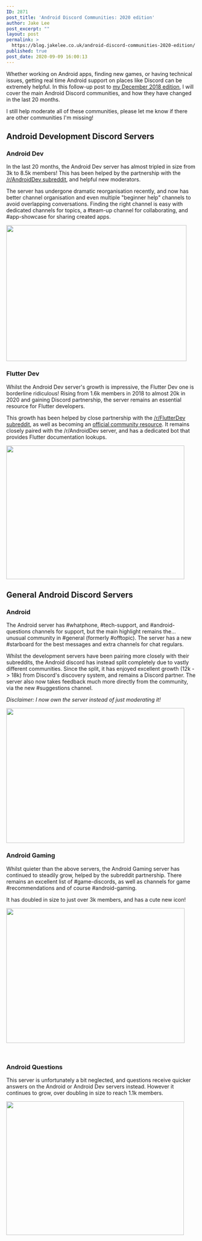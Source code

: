 ```yaml
---
ID: 2871
post_title: 'Android Discord Communities: 2020 edition'
author: Jake Lee
post_excerpt: ""
layout: post
permalink: >
  https://blog.jakelee.co.uk/android-discord-communities-2020-edition/
published: true
post_date: 2020-09-09 16:00:13
---
```

Whether working on Android apps, finding new games, or having technical issues, getting real time Android support on places like Discord can be extremely helpful. In this follow-up post to <a href="https://blog.jakelee.co.uk/android-development-discord-communities/" target="_blank" rel="noopener noreferrer">my December 2018 edition</a>, I will cover the main Android Discord communities, and how they have changed in the last 20 months.

I still help moderate all of these communities, please let me know if there are other communities I'm missing!<!--more-->
<h2>Android Development Discord Servers</h2>
<h3>Android Dev</h3>
In the last 20 months, the Android Dev server has almost tripled in size from 3k to 8.5k members! This has been helped by the partnership with the <a href="https://www.reddit.com/r/androiddev/" target="_blank" rel="noopener noreferrer">/r/AndroidDev subreddit</a>, and helpful new moderators.

The server has undergone dramatic reorganisation recently, and now has better channel organisation and even multiple "beginner help" channels to avoid overlapping conversations. Finding the right channel is easy with dedicated channels for topics, a #team-up channel for collaborating, and #app-showcase for sharing created apps.

<a href="https://discord.com/invite/TnJRnf4"><img class="aligncenter size-full wp-image-2872" src="https://blog.jakelee.co.uk/wp-content/uploads/2020/09/Aktjpfr.png" alt="" width="478" height="361" /></a>
<h3>Flutter Dev</h3>
Whilst the Android Dev server's growth is impressive, the Flutter Dev one is borderline ridiculous! Rising from 1.6k members in 2018 to almost 20k in 2020 and gaining Discord partnership, the server remains an essential resource for Flutter developers.

This growth has been helped by close partnership with the <a href="https://www.reddit.com/r/FlutterDev/" target="_blank" rel="noopener noreferrer">/r/FlutterDev subreddit</a>, as well as becoming an <a href="https://flutter.dev/community" target="_blank" rel="noopener noreferrer">official community resource</a>. It remains closely paired with the /r/AndroidDev server, and has a dedicated bot that provides Flutter documentation lookups.

<a href="https://discord.com/invite/qgs7DNe"><img class="aligncenter size-full wp-image-2874" src="https://blog.jakelee.co.uk/wp-content/uploads/2020/09/NNOou6q.png" alt="" width="472" height="355" /></a>
<h2>General Android Discord Servers</h2>
<h3>Android</h3>
The Android server has #whatphone, #tech-support, and #android-questions channels for support, but the main highlight remains the... unusual community in #general (formerly #offtopic). The server has a new #starboard for the best messages and extra channels for chat regulars.

Whilst the development servers have been pairing more closely with their subreddits, the Android discord has instead split completely due to vastly different communities. Since the split, it has enjoyed excellent growth (12k -&gt; 18k) from Discord's discovery system, and remains a Discord partner. The server also now takes feedback much more directly from the community, via the new #suggestions channel.

<em>Disclaimer: I now own the server instead of just moderating it!</em>

<a href="https://discord.com/invite/JHgrY86"><img class="aligncenter size-full wp-image-2877" src="https://blog.jakelee.co.uk/wp-content/uploads/2020/09/zSXP5Hk.png" alt="" width="472" height="358" /></a>
<h3>Android Gaming</h3>
Whilst quieter than the above servers, the Android Gaming server has continued to steadily grow, helped by the subreddit partnership. There remains an excellent list of #game-discords, as well as channels for game #recommendations and of course #android-gaming.

It has doubled in size to just over 3k members, and has a cute new icon!

<a href="https://discord.com/invite/Fa9ahHK"><img class="aligncenter size-full wp-image-2878" src="https://blog.jakelee.co.uk/wp-content/uploads/2020/09/KsNgM7a.png" alt="" width="473" height="358" /></a>

&nbsp;
<h3>Android Questions</h3>
This server is unfortunately a bit neglected, and questions receive quicker answers on the Android or Android Dev servers instead. However it continues to grow, over doubling in size to reach 1.1k members.

<a href="https://discord.com/invite/Cw62EkV"><img class="aligncenter size-full wp-image-2879" src="https://blog.jakelee.co.uk/wp-content/uploads/2020/09/YqxFs6D.png" alt="" width="471" height="355" /></a>

&nbsp;